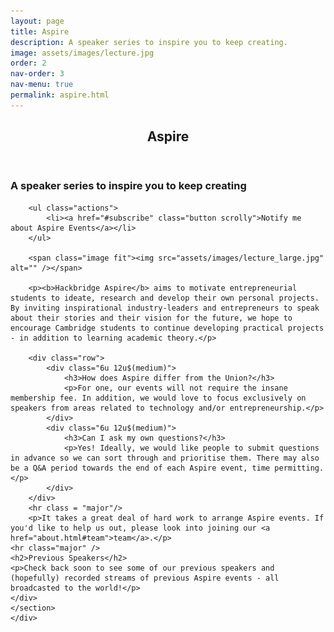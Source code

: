 ```yaml
---
layout: page
title: Aspire
description: A speaker series to inspire you to keep creating. 
image: assets/images/lecture.jpg
order: 2
nav-order: 3
nav-menu: true
permalink: aspire.html
---
```



<!-- Main -->
<div id="main" class="alt">

<!-- One -->
<section id="one">
	<div class="inner">
		<header class="major">
			<h1>Aspire</h1>
		</header>
        <h3>A speaker series to inspire you to keep creating</h3> 

        <ul class="actions">
            <li><a href="#subscribe" class="button scrolly">Notify me about Aspire Events</a></li>
        </ul>

        <span class="image fit"><img src="assets/images/lecture_large.jpg" alt="" /></span>

        <p><b>Hackbridge Aspire</b> aims to motivate entrepreneurial students to ideate, research and develop their own personal projects. By inviting inspirational industry-leaders and entrepreneurs to speak about their stories and their vision for the future, we hope to encourage Cambridge students to continue developing practical projects - in addition to learning academic theory.</p>

        <div class="row">
            <div class="6u 12u$(medium)">
                <h3>How does Aspire differ from the Union?</h3>
                <p>For one, our events will not require the insane membership fee. In addition, we would love to focus exclusively on speakers from areas related to technology and/or entrepreneurship.</p>
            </div>
            <div class="6u 12u$(medium)">
                <h3>Can I ask my own questions?</h3>
                <p>Yes! Ideally, we would like people to submit questions in advance so we can sort through and prioritise them. There may also be a Q&A period towards the end of each Aspire event, time permitting.</p>
            </div>
        </div>  
        <hr class = "major"/>
        <p>It takes a great deal of hard work to arrange Aspire events. If you'd like to help us out, please look into joining our <a href="about.html#team">team</a>.</p>
    <hr class="major" />
    <h2>Previous Speakers</h2>
    <p>Check back soon to see some of our previous speakers and (hopefully) recorded streams of previous Aspire events - all broadcasted to the world!</p> 
    </div>
    </section>
    </div>